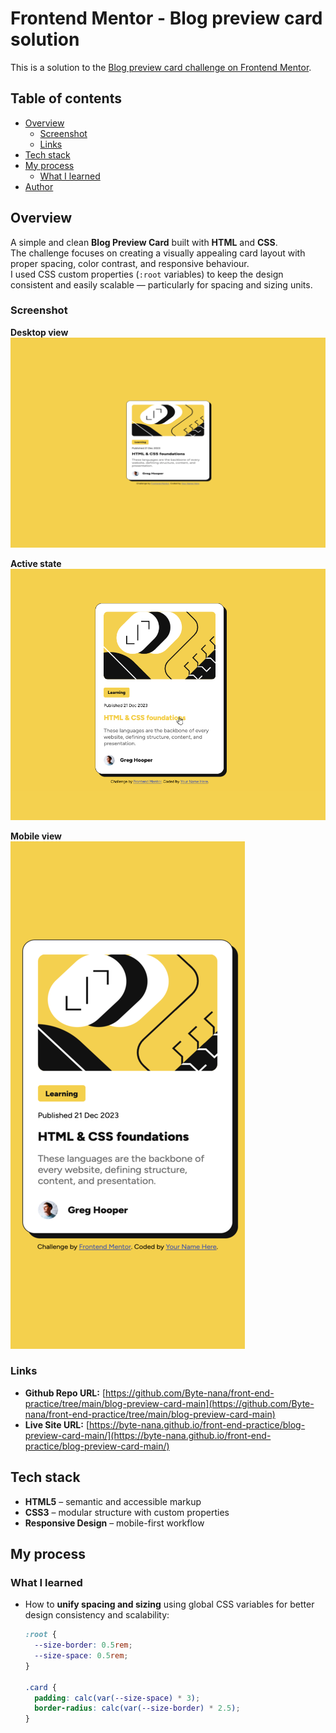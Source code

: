 # Frontend Mentor - Blog preview card solution

This is a solution to the [Blog preview card challenge on Frontend Mentor](https://www.frontendmentor.io/challenges/blog-preview-card-ckPaj01IcS).

## Table of contents

- [Overview](#overview)
  - [Screenshot](#screenshot)
  - [Links](#links)
- [Tech stack](#tech-stack)
- [My process](#my-process)
  - [What I learned](#what-i-learned)
- [Author](#author)

## Overview

A simple and clean **Blog Preview Card** built with **HTML** and **CSS**.  
The challenge focuses on creating a visually appealing card layout with proper spacing, color contrast, and responsive behaviour.  
I used CSS custom properties (`:root` variables) to keep the design consistent and easily scalable — particularly for spacing and sizing units.

### Screenshot

**Desktop view**  
![Desktop view](./screenshot-desktop.png)

**Active state**  
![Active state](./screenshot-active.png)

**Mobile view**  
![Mobile view](./screenshot-mobile.png)

### Links

- **Github Repo URL:** [https://github.com/Byte-nana/front-end-practice/tree/main/blog-preview-card-main](https://github.com/Byte-nana/front-end-practice/tree/main/blog-preview-card-main)
- **Live Site URL:** [https://byte-nana.github.io/front-end-practice/blog-preview-card-main/](https://byte-nana.github.io/front-end-practice/blog-preview-card-main/)

## Tech stack

- **HTML5** – semantic and accessible markup
- **CSS3** – modular structure with custom properties
- **Responsive Design** – mobile-first workflow

## My process

### What I learned

- How to **unify spacing and sizing** using global CSS variables for better design consistency and scalability:

  ```css
  :root {
    --size-border: 0.5rem;
    --size-space: 0.5rem;
  }

  .card {
    padding: calc(var(--size-space) * 3);
    border-radius: calc(var(--size-border) * 2.5);
  }
  ```
